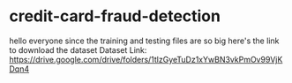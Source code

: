 # credit-card-fraud-detection
hello everyone since the training and testing files are so big here's the link to download the dataset 
Dataset Link: https://drive.google.com/drive/folders/1tlzGyeTuDz1xYwBN3vkPmOv99VjKDqn4
